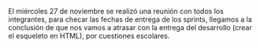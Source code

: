 El miércoles 27 de noviembre se realizó una reunión con todos los integrantes, para checar las fechas de entrega de los sprints, llegamos a la conclusión de que nos vamos a atrasar con la entrega del desarrollo (crear el esqueleto en HTML), por cuestiones escolares. 